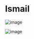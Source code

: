 # Ismail
![image](https://github.com/Ismail-Ben/ECE444-F2023-Assignment1/assets/48138437/6da6a9df-c37b-4d31-82a7-b98e495849c5)

![image](https://github.com/Ismail-Ben/ECE444-F2023-Assignment1/assets/48138437/f607aa1e-43b9-40de-8e13-281ba8dfaf26)

